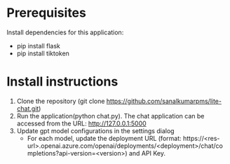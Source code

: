 # Prerequisites
Install dependencies for this application:
- pip install flask
- pip install tiktoken

# Install instructions
1) Clone the repository (git clone https://github.com/sanalkumarpms/lite-chat.git)
2) Run the application(python chat.py). The chat application can be accessed from the URL: http://127.0.0.1:5000
3) Update gpt model configurations in the settings dialog
   - For each model, update the deployment URL (format: https://\<res-url\>.openai.azure.com/openai/deployments/\<deployment\>/chat/completions?api-version=\<version\>) and API Key.
